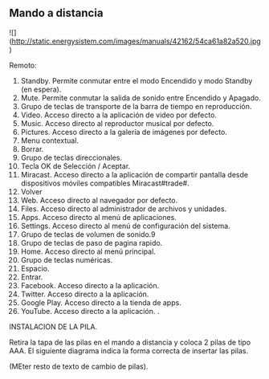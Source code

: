 ## Mando a distancia

![] (http://static.energysistem.com/images/manuals/42162/54ca61a82a520.jpg)

Remoto:

1. Standby. Permite conmutar entre el modo Encendido y modo Standby (en espera).
2. Mute. Permite conmutar la salida de sonido entre Encendido y Apagado.
3. Grupo de teclas de transporte de la barra de tiempo en reproducción.
4. Video. Acceso directo a la aplicación de video por defecto.
5. Music. Acceso directo al reproductor musical por defecto.
6. Pictures. Acceso directo a la galería de imágenes por defecto.
7. Menu contextual.
8. Borrar.
9. Grupo de teclas direccionales.
8. Tecla OK de Selección / Aceptar.
9.  Miracast. Acceso directo a la aplicación de compartir pantalla desde dispositivos móviles compatibles Miracast#trade#.
10. Volver
11. Web. Acceso directo al navegador por defecto.
12. Files. Acceso directo al administrador de archivos y unidades.
13. Apps. Acceso directo al menú de aplicaciones.
14. Settings. Acceso directo al menú de configuración del sistema.
15. Grupo de teclas de volumen de sonido.9
16. Grupo de teclas de paso de pagina rapido.
17. Home. Acceso directo al menú principal.
18. Grupo de teclas numéricas.
19. Espacio.
20. Entrar. 
21. Facebook. Acceso directo a la aplicación.
22. Twitter. Acceso directo a la aplicación.
23. Google Play. Acceso directo a la tienda de apps.
24. YouTube. Acceso directo a la aplicación.
 .  



INSTALACION DE LA PILA.

Retira la tapa de las pilas en el mando a distancia y coloca 2 pilas de tipo AAA. El siguiente diagrama indica la forma correcta de insertar las pilas.

(MEter resto de texto de cambio de pilas).


